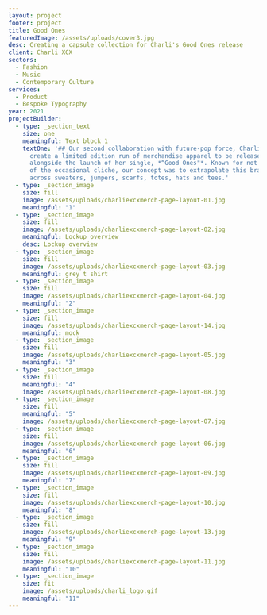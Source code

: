 ```yaml
---
layout: project
footer: project
title: Good Ones
featuredImage: /assets/uploads/cover3.jpg
desc: Creating a capsule collection for Charli's Good Ones release
client: Charli XCX
sectors:
  - Fashion
  - Music
  - Contemporary Culture
services:
  - Product
  - Bespoke Typography
year: 2021
projectBuilder:
  - type: _section_text
    size: one
    meaningful: Text block 1
    textOne: '## Our second collaboration with future-pop force, Charli XCX, was to
      create a limited edition run of merchandise apparel to be released
      alongside the launch of her single, *“Good Ones"*. Known for not being shy
      of the occasional cliche, our concept was to extrapolate this brash energy
      across sweaters, jumpers, scarfs, totes, hats and tees.'
  - type: _section_image
    size: fill
    image: /assets/uploads/charliexcxmerch-page-layout-01.jpg
    meaningful: "1"
  - type: _section_image
    size: fill
    image: /assets/uploads/charliexcxmerch-page-layout-02.jpg
    meaningful: Lockup overview
    desc: Lockup overview
  - type: _section_image
    size: fill
    image: /assets/uploads/charliexcxmerch-page-layout-03.jpg
    meaningful: grey t shirt
  - type: _section_image
    size: fill
    image: /assets/uploads/charliexcxmerch-page-layout-04.jpg
    meaningful: "2"
  - type: _section_image
    size: fill
    image: /assets/uploads/charliexcxmerch-page-layout-14.jpg
    meaningful: mock
  - type: _section_image
    size: fill
    image: /assets/uploads/charliexcxmerch-page-layout-05.jpg
    meaningful: "3"
  - type: _section_image
    size: fill
    meaningful: "4"
    image: /assets/uploads/charliexcxmerch-page-layout-08.jpg
  - type: _section_image
    size: fill
    meaningful: "5"
    image: /assets/uploads/charliexcxmerch-page-layout-07.jpg
  - type: _section_image
    size: fill
    image: /assets/uploads/charliexcxmerch-page-layout-06.jpg
    meaningful: "6"
  - type: _section_image
    size: fill
    image: /assets/uploads/charliexcxmerch-page-layout-09.jpg
    meaningful: "7"
  - type: _section_image
    size: fill
    image: /assets/uploads/charliexcxmerch-page-layout-10.jpg
    meaningful: "8"
  - type: _section_image
    size: fill
    image: /assets/uploads/charliexcxmerch-page-layout-13.jpg
    meaningful: "9"
  - type: _section_image
    size: fill
    image: /assets/uploads/charliexcxmerch-page-layout-11.jpg
    meaningful: "10"
  - type: _section_image
    size: fit
    image: /assets/uploads/charli_logo.gif
    meaningful: "11"
---
```

